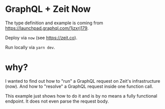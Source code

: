 # GraphQL + Zeit Now

The type definition and example is coming from <https://launchpad.graphql.com/1jzxrj179>.

Deploy via `now` (see <https://zeit.co>).

Run locally via `yarn dev`.

# why?

I wanted to find out how to "run" a GraphQL request on Zeit's infrastructure (now). And how to "resolve" a GraphQL request inside one function call.

This example just shows how to do it and is by no means a fully functional endpoint. It does not even parse the request body.



